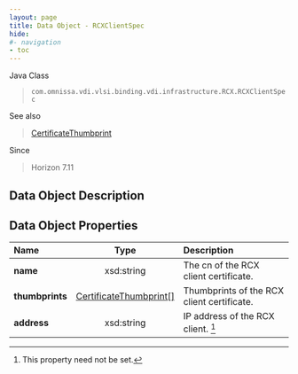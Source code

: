 ```yaml
---
layout: page
title: Data Object - RCXClientSpec
hide:
#- navigation
- toc
---
```






Java Class
> `com.omnissa.vdi.vlsi.binding.vdi.infrastructure.RCX.RCXClientSpec`

See also
> [CertificateThumbprint](vdi.utils.Certificate.CertificateThumbprint.md)

Since
> Horizon 7.11


## Data Object Description

## Data Object Properties

 Name | Type | Description
:---|:---:|:---
**name**|  xsd:string|  The cn of the RCX client certificate.
**thumbprints**| [CertificateThumbprint[]](vdi.utils.Certificate.CertificateThumbprint.md)|  Thumbprints of the RCX client certificate.
**address**|  xsd:string|  IP address of the RCX client. [^1]


 


[^1]: This property need not be set.
